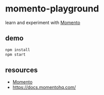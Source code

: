 # momento-playground

learn and experiment with [Momento](https://www.gomomento.com/)

## demo

```sh
npm install
npm start
```

## resources

- [Momento](https://www.gomomento.com/)
- <https://docs.momentohq.com/>